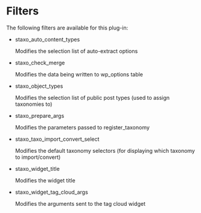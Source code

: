 # Filters

The following filters are available for this plug-in:

* staxo_auto_content_types

    Modifies the selection list of auto-extract options

* staxo_check_merge

    Modifies the data being written to wp_options table

* staxo_object_types

    Modifies the selection list of public post types (used to assign taxonomies to)

* staxo_prepare_args

    Modifies the parameters passed to register_taxonomy

* staxo_taxo_import_convert_select

    Modifies the default taxonomy selectors (for displaying which taxonomy to import/convert) 

* staxo_widget_title

    Modifies the widget title

* staxo_widget_tag_cloud_args

    Modifies the arguments sent to the tag cloud widget
